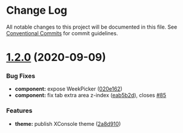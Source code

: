 # Change Log

All notable changes to this project will be documented in this file.
See [Conventional Commits](https://conventionalcommits.org) for commit guidelines.

# [1.2.0](https://github.com/aliyun/console-components/compare/@alicloud/console-components@1.0.23...@alicloud/console-components@1.2.0) (2020-09-09)


### Bug Fixes

* **component:** expose WeekPicker ([020e162](https://github.com/aliyun/console-components/commit/020e162f5cb200a2e111788d684522e09f54844c))
* **component:** fix tab extra area z-index ([eab5b2d](https://github.com/aliyun/console-components/commit/eab5b2d50c04331e989061322bc75aaeea690bec)), closes [#85](https://github.com/aliyun/console-components/issues/85)


### Features

* **theme:** publish XConsole theme ([2a8d910](https://github.com/aliyun/console-components/commit/2a8d9101d1cc69686943893c9f321620d67222cc))

